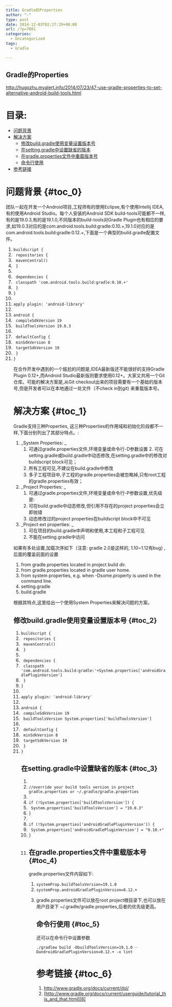 ```yaml
---
title: Gradle的Properties
author: "-"
type: post
date: 2014-12-03T02:27:29+00:00
url: /?p=7081
categories:
  - Uncategorized
tags:
  - Gradle

---
```

## Gradle的Properties
http://hugozhu.myalert.info/2014/07/23/47-use-gradle-properties-to-set-alternative-android-build-tools.html

# 目录: <nav> 

  * [问题背景][1]
  * [解决方案][2] 
      * [修改build.gradle使用变量设置版本号][3]
      * [在setting.gradle中设置缺省的版本][4]
      * [在gradle.properties文件中重载版本号][5]
      * [命令行使用][6]
  * [参考链接][7]</nav> 

# 问题背景 {#toc_0}

团队一起在开发一个Android项目,工程师有的使用Eclipse,有个使用Intellij IDEA,有的使用Android Studio。每个人安装的Android SDK build-tools可能都不一样,有的是19.0.3,有的是19.1.0,不同版本的build-tools对Gradle Plugin也有相应的要求,如19.0.3对应的是com.android.tools.build:gradle:0.10.+,19.1.0对应的是com.android.tools.build:gradle:0.12.+,下面是一个典型的build.gradle配置文件。

<ol class="linenums">
  <li class="L0">
    <code><span class="pln">buildscript <span class="pun">{</code>
  
  <li class="L1">
    <code><span class="pln"> repositories <span class="pun">{</code>
  
  <li class="L2">
    <code><span class="pln"> mavenCentral<span class="pun">()</code>
  
  <li class="L3">
    <code> <span class="pun">}</code>
  
  <li class="L4">
    <code></code>
  
  <li class="L5">
    <code><span class="pln"> dependencies <span class="pun">{</code>
  
  <li class="L6">
    <code><span class="pln"> classpath <span class="str">'com.android.tools.build:gradle:0.10.+'</code>
  
  <li class="L7">
    <code> <span class="pun">}</code>
  
  <li class="L8">
    <code><span class="pun">}</code>
  
  <li class="L9">
    <code></code>
  
  <li class="L0">
    <code><span class="pln">apply plugin<span class="pun">: <span class="str">'android-library'</code>
  
  <li class="L1">
    <code></code>
  
  <li class="L2">
    <code><span class="pln">android <span class="pun">{</code>
  
  <li class="L3">
    <code><span class="pln"> compileSdkVersion <span class="lit">19</code>
  
  <li class="L4">
    <code><span class="pln"> buildToolsVersion <span class="lit">19.0<span class="pun">.<span class="lit">3</code>
  
  <li class="L5">
    <code></code>
  
  <li class="L6">
    <code><span class="pln"> defaultConfig <span class="pun">{</code>
  
  <li class="L7">
    <code><span class="pln"> minSdkVersion <span class="lit">8</code>
  
  <li class="L8">
    <code><span class="pln"> targetSdkVersion <span class="lit">19</code>
  
  <li class="L9">
    <code> <span class="pun">}</code>
  
  <li class="L0">
    <code><span class="pun">}</code>
  


在合作开发中遇到的一个尴尬的问题是,IDEA最新版还不能很好的支持Gradle Plugin 0.12+,而Android Studio最新版则要求使用0.12+。大家又共用一个Git仓库。可能的解决方案是,从Git checkout出来的项目需要有一个基础的版本号,但是开发者可以在本地通过一处文件（不check in到git) 来重载版本号。

# 解决方案 {#toc_1}

Gradle支持三种Properties, 这三种Properties的作用域和初始化阶段都不一样,下面分别列出了其部分特点。:

  1. _System Properties: _ 
      1. 可通过gradle.properties文件,环境变量或命令行-D参数设置 2. 可在setting.gradle或build.gradle中动态修改,在setting.gradle中的修改对buildscript block可见；
      2. 所有工程可见,不建议在build.gradle中修改
      3. 多子工程项目中,子工程的gradle.properties会被忽略掉,只有root工程的gradle.properties有效；
  2. _Project Properties: _ 
      1. 可通过gradle.properties文件,环境变量或命令行-P参数设置,优先级是:
      2. 可在build.gradle中动态修改,但引用不存在的project properties会立即抛错
      3. 动态修改过的project properties在buildscript block中不可见
  3. _Project ext properties: _ 
      1. 可在项目的build.gradle中声明和使用,本工程和子工程可见
      2. 不能在setting.gradle中访问

如果有多处设置,加载次序如下（注意: gradle 2.0是这样的, 1.10~1.12有bug) , 后面的覆盖前面的设置

  1. from gradle.properties located in project build dir.
  2. from gradle.properties located in gradle user home.
  3. from system properties, e.g. when -Dsome.property is used in the command line.
  4. setting.gradle
  5. build.gradle

根据其特点,这里给出一个使用System Properties来解决问题的方案。

## 修改build.gradle使用变量设置版本号 {#toc_2}

<ol class="linenums">
  <li class="L0">
    <code><span class="pln">buildscript <span class="pun">{</code>
  
  <li class="L1">
    <code><span class="pln"> repositories <span class="pun">{</code>
  
  <li class="L2">
    <code><span class="pln"> mavenCentral<span class="pun">()</code>
  
  <li class="L3">
    <code> <span class="pun">}</code>
  
  <li class="L4">
    <code></code>
  
  <li class="L5">
    <code><span class="pln"> dependencies <span class="pun">{</code>
  
  <li class="L6">
    <code><span class="pln"> classpath <span class="str">'com.android.tools.build:gradle:'<span class="pun">+<span class="typ">System<span class="pun">.<span class="pln">properties<span class="pun">[<span class="str">'androidGradlePluginVersion'<span class="pun">]</code>
  
  <li class="L7">
    <code> <span class="pun">}</code>
  
  <li class="L8">
    <code><span class="pun">}</code>
  
  <li class="L9">
    <code></code>
  
  <li class="L0">
    <code><span class="pln">apply plugin<span class="pun">: <span class="str">'android-library'</code>
  
  <li class="L1">
    <code></code>
  
  <li class="L2">
    <code><span class="pln">android <span class="pun">{</code>
  
  <li class="L3">
    <code><span class="pln"> compileSdkVersion <span class="lit">19</code>
  
  <li class="L4">
    <code><span class="pln"> buildToolsVersion <span class="typ">System<span class="pun">.<span class="pln">properties<span class="pun">[<span class="str">'buildToolsVersion'<span class="pun">]</code>
  
  <li class="L5">
    <code></code>
  
  <li class="L6">
    <code><span class="pln"> defaultConfig <span class="pun">{</code>
  
  <li class="L7">
    <code><span class="pln"> minSdkVersion <span class="lit">8</code>
  
  <li class="L8">
    <code><span class="pln"> targetSdkVersion <span class="lit">19</code>
  
  <li class="L9">
    <code> <span class="pun">}</code>
  
  <li class="L0">
    <code><span class="pun">}</code>
  


## 在setting.gradle中设置缺省的版本 {#toc_3}

<ol class="linenums">
  <li class="L0">
    <code></code>
  
  <li class="L1">
    <code><span class="com">//override your build tools version in project gradle.properties or ~/.gradle/gradle.properties</code>
  
  <li class="L2">
    <code></code>
  
  <li class="L3">
    <code><span class="kwd">if <span class="pun">(!<span class="typ">System<span class="pun">.<span class="pln">properties<span class="pun">[<span class="str">'buildToolsVersion'<span class="pun">]) <span class="pun">{</code>
  
  <li class="L4">
    <code> <span class="typ">System<span class="pun">.<span class="pln">properties<span class="pun">[<span class="str">'buildToolsVersion'<span class="pun">] <span class="pun">= <span class="str">"19.0.3"</code>
  
  <li class="L5">
    <code><span class="pun">}</code>
  
  <li class="L6">
    <code></code>
  
  <li class="L7">
    <code><span class="kwd">if <span class="pun">(!<span class="typ">System<span class="pun">.<span class="pln">properties<span class="pun">[<span class="str">'androidGradlePluginVersion'<span class="pun">]) <span class="pun">{</code>
  
  <li class="L8">
    <code> <span class="typ">System<span class="pun">.<span class="pln">properties<span class="pun">[<span class="str">'androidGradlePluginVersion'<span class="pun">] <span class="pun">= <span class="str">"0.10.+"</code>
  
  <li class="L9">
    <code><span class="pun">}</code>
  
  <li class="L0">
    <code></code>
  


## 在gradle.properties文件中重载版本号 {#toc_4}

gradle.properties文件内容如下: 

<ol class="linenums">
  <li class="L0">
    <code><span class="pln">systemProp<span class="pun">.<span class="pln">buildToolsVersion<span class="pun">=<span class="lit">19.1<span class="pun">.<span class="lit">0</code>
  
  <li class="L1">
    <code><span class="pln">systemProp<span class="pun">.<span class="pln">androidGradlePluginVersion<span class="pun">=<span class="lit">0.12<span class="pun">.+</code>
  
  <li class="L2">
    <code></code>
  


gradle.properties文件可以放在root project根目录下,也可以放在用户目录下 ~/.gradle/gradle.properties,后者的优先级更高。

## 命令行使用 {#toc_5}

还可以在命令行中设置参数

`./gradlew build -DbuildToolsVersion=19.1.0 -DandroidGradlePluginVersion=0.12.+ -x lint`

# 参考链接 {#toc_6}

  1. <http://www.gradle.org/docs/current/dsl/>
  2. [http://www.gradle.org/docs/current/userguide/tutorial_this_and_that.html][8]

 [1]: http://hugozhu.myalert.info/2014/07/23/47-use-gradle-properties-to-set-alternative-android-build-tools.html#toc_0
 [2]: http://hugozhu.myalert.info/2014/07/23/47-use-gradle-properties-to-set-alternative-android-build-tools.html#toc_1
 [3]: http://hugozhu.myalert.info/2014/07/23/47-use-gradle-properties-to-set-alternative-android-build-tools.html#toc_2
 [4]: http://hugozhu.myalert.info/2014/07/23/47-use-gradle-properties-to-set-alternative-android-build-tools.html#toc_3
 [5]: http://hugozhu.myalert.info/2014/07/23/47-use-gradle-properties-to-set-alternative-android-build-tools.html#toc_4
 [6]: http://hugozhu.myalert.info/2014/07/23/47-use-gradle-properties-to-set-alternative-android-build-tools.html#toc_5
 [7]: http://hugozhu.myalert.info/2014/07/23/47-use-gradle-properties-to-set-alternative-android-build-tools.html#toc_6
 [8]: http://www.gradle.org/docs/current/userguide/tutorial_this_and_that.html